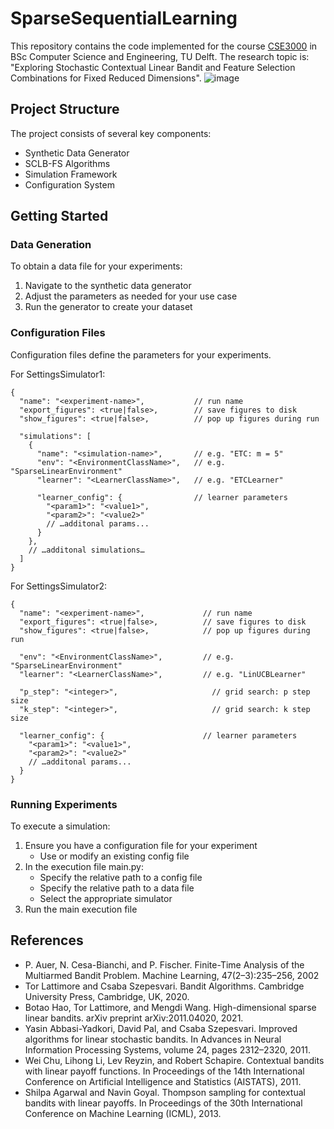 # SparseSequentialLearning

This repository contains the code implemented for the course [CSE3000](https://github.com/TU-Delft-CSE/Research-Project) in BSc Computer Science and Engineering, TU Delft.
The research topic is: "Exploring Stochastic Contextual Linear Bandit and Feature Selection Combinations for Fixed Reduced Dimensions".
![image](https://github.com/user-attachments/assets/7c8352ee-6045-410e-ae8a-5166de6e15dc)

## Project Structure

The project consists of several key components:
- Synthetic Data Generator
- SCLB-FS Algorithms
- Simulation Framework
- Configuration System

## Getting Started

### Data Generation
To obtain a data file for your experiments:
1. Navigate to the synthetic data generator
2. Adjust the parameters as needed for your use case
3. Run the generator to create your dataset

### Configuration Files
Configuration files define the parameters for your experiments.

For SettingsSimulator1:
```
{
  "name": "<experiment-name>",           // run name
  "export_figures": <true|false>,        // save figures to disk
  "show_figures": <true|false>,          // pop up figures during run

  "simulations": [
    {
      "name": "<simulation-name>",       // e.g. "ETC: m = 5"
      "env": "<EnvironmentClassName>",   // e.g. "SparseLinearEnvironment"
      "learner": "<LearnerClassName>",   // e.g. "ETCLearner"

      "learner_config": {                // learner parameters
        "<param1>": "<value1>",
        "<param2>": "<value2>"
        // …additonal params...
      }
    },
    // …additonal simulations…
  ]
}
```

For SettingsSimulator2:
```
{
  "name": "<experiment-name>",             // run name
  "export_figures": <true|false>,          // save figures to disk
  "show_figures": <true|false>,            // pop up figures during run

  "env": "<EnvironmentClassName>",         // e.g. "SparseLinearEnvironment"
  "learner": "<LearnerClassName>",         // e.g. "LinUCBLearner"

  "p_step": "<integer>",                     // grid search: p step size
  "k_step": "<integer>",                     // grid search: k step size

  "learner_config": {                      // learner parameters
    "<param1>": "<value1>",
    "<param2>": "<value2>"
    // …additonal params...
  }
}
```

### Running Experiments
To execute a simulation:
1. Ensure you have a configuration file for your experiment
   - Use or modify an existing config file
2. In the execution file main.py:
   - Specify the relative path to a config file
   - Specify the relative path to a data file
   - Select the appropriate simulator
3. Run the main execution file

## References
- P. Auer, N. Cesa-Bianchi, and P. Fischer. Finite-Time Analysis of the Multiarmed Bandit Problem. Machine Learning, 47(2–3):235–256, 2002
- Tor Lattimore and Csaba Szepesvari. Bandit Algorithms. Cambridge University Press, Cambridge, UK, 2020.
- Botao Hao, Tor Lattimore, and Mengdi Wang. High-dimensional sparse linear bandits. arXiv preprint arXiv:2011.04020, 2021.
- Yasin Abbasi-Yadkori, David Pal, and Csaba Szepesvari. Improved algorithms for linear stochastic bandits. In Advances in Neural Information Processing Systems, volume 24, pages 2312–2320, 2011.
- Wei Chu, Lihong Li, Lev Reyzin, and Robert Schapire. Contextual bandits with linear payoff functions. In Proceedings of the 14th International Conference on Artificial Intelligence and Statistics (AISTATS), 2011.
- Shilpa Agarwal and Navin Goyal. Thompson sampling for contextual bandits with linear payoffs. In Proceedings of the 30th International Conference on Machine Learning (ICML), 2013.
